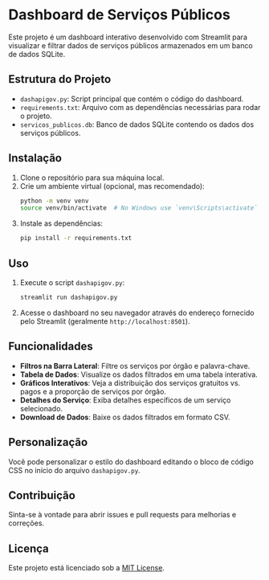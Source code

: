 # Dashboard de Serviços Públicos

Este projeto é um dashboard interativo desenvolvido com Streamlit para visualizar e filtrar dados de serviços públicos armazenados em um banco de dados SQLite.

## Estrutura do Projeto

- `dashapigov.py`: Script principal que contém o código do dashboard.
- `requirements.txt`: Arquivo com as dependências necessárias para rodar o projeto.
- `servicos_publicos.db`: Banco de dados SQLite contendo os dados dos serviços públicos.

## Instalação

1. Clone o repositório para sua máquina local.
2. Crie um ambiente virtual (opcional, mas recomendado):
    ```sh
    python -m venv venv
    source venv/bin/activate  # No Windows use `venv\Scripts\activate`
    ```
3. Instale as dependências:
    ```sh
    pip install -r requirements.txt
    ```

## Uso

1. Execute o script `dashapigov.py`:
    ```sh
    streamlit run dashapigov.py
    ```
2. Acesse o dashboard no seu navegador através do endereço fornecido pelo Streamlit (geralmente `http://localhost:8501`).

## Funcionalidades

- **Filtros na Barra Lateral**: Filtre os serviços por órgão e palavra-chave.
- **Tabela de Dados**: Visualize os dados filtrados em uma tabela interativa.
- **Gráficos Interativos**: Veja a distribuição dos serviços gratuitos vs. pagos e a proporção de serviços por órgão.
- **Detalhes do Serviço**: Exiba detalhes específicos de um serviço selecionado.
- **Download de Dados**: Baixe os dados filtrados em formato CSV.

## Personalização

Você pode personalizar o estilo do dashboard editando o bloco de código CSS no início do arquivo `dashapigov.py`.

## Contribuição

Sinta-se à vontade para abrir issues e pull requests para melhorias e correções.

## Licença

Este projeto está licenciado sob a [MIT License](LICENSE).
